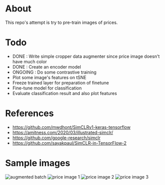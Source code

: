 # About
This repo's attempt is try to pre-train images of prices.

# Todo
- DONE    : Write simple cropper data augmenter since price image doesn't have much color
- DONE    : Create an encoder model
- ONGOING : Do some contrastive training
- Plot some image's features on tSNE
- Freeze trained layer for preparation of finetune
- Fine-tune model for classification
- Evaluate classification result and also plot features

# References
- https://github.com/mwdhont/SimCLRv1-keras-tensorflow
- https://amitness.com/2020/03/illustrated-simclr/
- https://github.com/google-research/simclr
- https://github.com/sayakpaul/SimCLR-in-TensorFlow-2


# Sample images

![augmented batch](images/crop_augmented_batch.png?raw=true "Augmented batch")
![price image 1](images/2020-03-02_30_330.png?raw=true "Price image 1")
![price image 2](images/2020-03-02_30_300.png?raw=true "Price image 2")
![price image 3](images/2020-03-02_30_270.png?raw=true "Price image 2")


